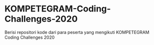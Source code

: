 # KOMPETEGRAM-Coding-Challenges-2020
Berisi repositori kode dari para peserta yang mengikuti KOMPETEGRAM Coding Challenges 2020
